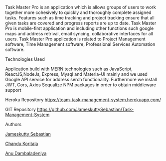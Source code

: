 Task Master Pro is an application which is allows groups of users to work together more cohesively to quickly and thoroughly complete assigned tasks. Features such as time tracking and project tracking ensure that all given tasks are covered and progress reports are up to date. Task Master Pro is mobile-first application and including other functions such google maps and address retrival, email syncing, collaborative interfaces for all users. Task Master Pro application is related to Project Management software, Time Management software, Professional Services Automation software.

Technologies Used

Application build with MERN technologies such as JavaScript, ReactJS,NodeJs, Express, Mysql and Materia-UI mainly and we used Google API service for address serch functionality. Furthermore we install JWT, Cors, Axios Sequalize NPM packages in order to obtain middleware support

Heroku Repository https://team-task-management-system.herokuapp.com/

GIT Repository https://github.com/JameskuttySebastian/Task-Management-System

Authors


[Jameskutty Sebastian](https://github.com/JameskuttySebastian)

[Chandu Koritala](https://github.com/ChanduKoritala)

[Anu Dambaladeniya](https://github.com/anu-dam)




